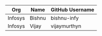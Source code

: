 | Org                    | Name                                      | GitHub Username        |
| -----------------------| ------------------------------------------| -----------------------|
| Infosys | Bishnu | bishnu-infy |
| Infosys | Vijay | vijaymurthyn |
